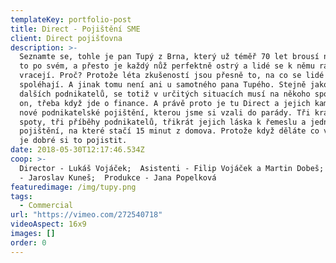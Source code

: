 ```yaml
---
templateKey: portfolio-post
title: Direct - Pojištění SME
client: Direct pojišťovna
description: >-
  Seznamte se, tohle je pan Tupý z Brna, který už téměř 70 let brousí nože. Dělá
  to po svém, a přesto je každý nůž perfektně ostrý a lidé se k němu rádi
  vracejí. Proč? Protože léta zkušeností jsou přesně to, na co se lidé
  spoléhají. A jinak tomu není ani u samotného pana Tupého. Stejně jako spousta
  dalších podnikatelů, se totiž v určitých situacích musí na někoho spolehnout i
  on, třeba když jde o finance. A právě proto je tu Direct a jejich kampaň na
  nové podnikatelské pojištění, kterou jsme si vzali do parády. Tři krátké
  spoty, tři příběhy podnikatelů, třikrát jejich láska k řemeslu a jedno
  pojištění, na které stačí 15 minut z domova. Protože když děláte co vás baví,
  je dobré si to pojistit.
date: 2018-05-30T12:17:46.534Z
coop: >-
  Director - Lukáš Vojáček;  Asistenti - Filip Vojáček a Martin Dobeš; Voiceover
  - Jaroslav Kuneš;  Produkce - Jana Popelková
featuredimage: /img/tupy.png
tags:
  - Commercial
url: "https://vimeo.com/272540718"
videoAspect: 16x9
images: []
order: 0
---
```

